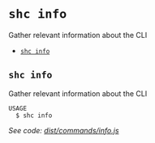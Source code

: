 `shc info`
==========

Gather relevant information about the CLI

* [`shc info`](#shc-info)

## `shc info`

Gather relevant information about the CLI

```
USAGE
  $ shc info
```

_See code: [dist/commands/info.js](https://github.com/straw-hat-team/javascript/blob/v0.0.1/dist/commands/info.js)_
